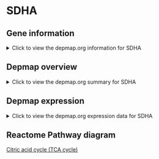 <h1>SDHA</h1>

<h2>Gene information</h2>
<details>
  <summary>Click to view the depmap.org information for SDHA</summary>
  <iframe src="https://depmap.org/portal/gene/SDHA?tab=about" style="border:none;width:100%;height:800px"></iframe>
</details>

<h2>Depmap overview</h2>
<details>
  <summary>Click to view the depmap.org summary for SDHA</summary>
  <iframe src="https://depmap.org/portal/gene/SDHA?tab=overview" style="border:none;width:100%;height:800px"></iframe>
</details>

<h2>Depmap expression</h2>
<details>
  <summary>Click to view the depmap.org expression data for SDHA</summary>
  <iframe src="https://depmap.org/portal/gene/SDHA?tab=characterization" style="border:none;width:100%;height:800px"></iframe>
</details>



<h2>Reactome Pathway diagram</h2>
<a href="https://reactome.org/PathwayBrowser/#/R-HSA-71403" target="_BLANK">Citric acid cycle (TCA cycle)</a>




